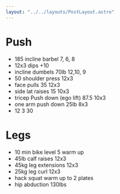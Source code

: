 ```yaml
---
layout: "../../layouts/PostLayout.astro"
---
```

# Push
- 185 incline barbel 7, 6, 8
- 12x3 dips +10 
- incline dumbels 70lb 12,10, 9
- 50 shoulder press 12x3
- face pulls 35 12x3
- side lat raises 15 10x3
- tricep Push down (ego lift) 87.5 10x3
- one arm push down 25lb 8x3
- 12 3 30

# Legs
- 10 min bike level 5 warm up
- 45lb calf raises 12x3
- 45kg leg extensions 12x3
- 25kg leg curl 12x3
- hack squat warm up to 2 plates
- hip abduction 130lbs

